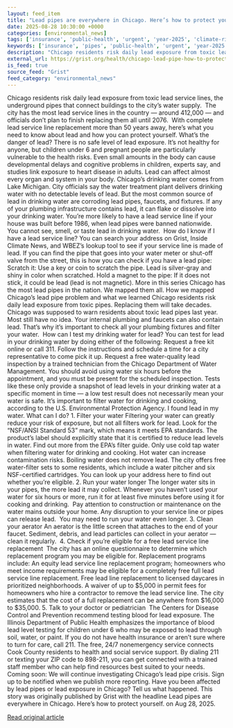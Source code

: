 ```yaml
---
layout: feed_item
title: "Lead pipes are everywhere in Chicago. Here’s how to protect yourself."
date: 2025-08-28 10:30:00 +0000
categories: [environmental_news]
tags: ['insurance', 'public-health', 'urgent', 'year-2025', 'climate-risk', 'climate-health']
keywords: ['insurance', 'pipes', 'public-health', 'urgent', 'year-2025', 'everywhere', 'lead', 'climate-risk']
description: "Chicago residents risk daily lead exposure from toxic lead service lines, the underground pipes that connect buildings to the city’s water supply"
external_url: https://grist.org/health/chicago-lead-pipe-how-to-protect-yourself-test-water/
is_feed: true
source_feed: "Grist"
feed_category: "environmental_news"
---
```


Chicago residents risk daily lead exposure from toxic lead service lines, the underground pipes that connect buildings to the city’s water supply.&nbsp; The city has the most lead service lines in the country — around 412,000 — and officials don’t plan to finish replacing them all until 2076.&nbsp; With complete lead service line replacement more than 50 years away, here’s what you need to know about lead and how you can protect yourself. What’s the danger of lead? There is no safe level of lead exposure. It’s not healthy for anyone, but children under 6 and pregnant people are particularly vulnerable to the health risks. Even small amounts in the body can cause developmental delays and cognitive problems in children, experts say, and studies link exposure to heart disease in adults. Lead can affect almost every organ and system in your body. Chicago’s drinking water comes from Lake Michigan. City officials say the water treatment plant delivers drinking water with no detectable levels of lead. But the most common source of lead in drinking water are corroding lead pipes, faucets, and fixtures. If any of your plumbing infrastructure contains lead, it can flake or dissolve into your drinking water. You’re more likely to have a lead service line if your house was built before 1986, when lead pipes were banned nationwide.&nbsp; You cannot see, smell, or taste lead in drinking water.&nbsp; How do I know if I have a lead service line? You can search your address on Grist, Inside Climate News, and WBEZ’s lookup tool to see if your service line is made of lead. If you can find the pipe that goes into your water meter or shut-off valve from the street, this is how you can check if you have a lead pipe: Scratch it: Use a key or coin to scratch the pipe. Lead is silver-gray and shiny in color when scratched. Hold a magnet to the pipe: If it does not stick, it could be lead (lead is not magnetic). More in this series Chicago has the most lead pipes in the nation. We mapped them all. How we mapped Chicago’s lead pipe problem and what we learned Chicago residents risk daily lead exposure from toxic pipes. Replacing them will take decades. Chicago was supposed to warn residents about toxic lead pipes last year. Most still have no idea. Your internal plumbing and faucets can also contain lead. That’s why it’s important to check all your plumbing fixtures and filter your water.&nbsp; How can I test my drinking water for lead? You can test for lead in your drinking water by doing either of the following: Request a free kit online or call 311. Follow the instructions and schedule a time for a city representative to come pick it up. Request a free water-quality lead inspection by a trained technician from the Chicago Department of Water Management. You should avoid using water six hours before the appointment, and you must be present for the scheduled inspection. Tests like these only provide a snapshot of lead levels in your drinking water at a specific moment in time — a low test result does not necessarily mean your water is safe. It’s important to filter water for drinking and cooking, according to the U.S. Environmental Protection Agency. I found lead in my water. What can I do? 1. Filter your water Filtering your water can greatly reduce your risk of exposure, but not all filters work for lead. Look for the “NSF/ANSI Standard 53” mark, which means it meets EPA standards. The product’s label should explicitly state that it is certified to reduce lead levels in water. Find out more from the EPA’s filter guide. Only use cold tap water when filtering water for drinking and cooking. Hot water can increase contamination risks. Boiling water does not remove lead. The city offers free water-filter sets to some residents, which include a water pitcher and six NSF-certified cartridges. You can look up your address here to find out whether you’re eligible. 2. Run your water longer The longer water sits in your pipes, the more lead it may collect. Whenever you haven’t used your water for six hours or more, run it for at least five minutes before using it for cooking and drinking.&nbsp; Pay attention to construction or maintenance on the water mains outside your home. Any disruption to your service line or pipes can release lead.&nbsp; You may need to run your water even longer. 3. Clean your aerator An aerator is the little screen that attaches to the end of your faucet. Sediment, debris, and lead particles can collect in your aerator — clean it regularly.&nbsp; 4. Check if you’re eligible for a free lead service line replacement&nbsp; The city has an online questionnaire to determine which replacement program you may be eligible for. Replacement programs include: An equity lead service line replacement program; homeowners who meet income requirements may be eligible for a completely free full lead service line replacement. Free lead line replacement to licensed daycares in prioritized neighborhoods. A waiver of up to $5,000 in permit fees for homeowners who hire a contractor to remove the lead service line. The city estimates that the cost of a full replacement can be anywhere from $16,000 to $35,000. 5. Talk to your doctor or pediatrician&nbsp; The Centers for Disease Control and Prevention recommend testing blood for lead exposure. The Illinois Department of Public Health emphasizes the importance of blood lead level testing for children under 6 who may be exposed to lead through soil, water, or paint. If you do not have health insurance or aren’t sure where to turn for care, call 211. The free, 24/7 nonemergency service connects Cook County residents to health and social service support. By dialing 211 or texting your ZIP code to 898-211, you can get connected with a trained staff member who can help find resources best suited to your needs.&nbsp; Coming soon:&nbsp;We will continue investigating Chicago’s lead pipe crisis.&nbsp;Sign up to be notified&nbsp;when we publish more reporting. Have you been affected by lead pipes or lead exposure in Chicago?&nbsp;Tell us what happened. This story was originally published by Grist with the headline Lead pipes are everywhere in Chicago. Here’s how to protect yourself. on Aug 28, 2025.

[Read original article](https://grist.org/health/chicago-lead-pipe-how-to-protect-yourself-test-water/)
